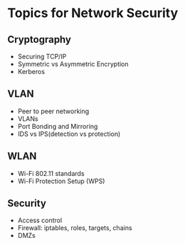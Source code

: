 # Topics for Network Security

## Cryptography
* Securing TCP/IP
* Symmetric vs Asymmetric Encryption
* Kerberos

## VLAN
* Peer to peer networking
* VLANs
* Port Bonding and Mirroring
* IDS vs IPS(detection vs protection)

## WLAN
* Wi-Fi 802.11 standards
* Wi-Fi Protection Setup (WPS)

## Security
* Access control
* Firewall: iptables, roles, targets, chains
* DMZs
